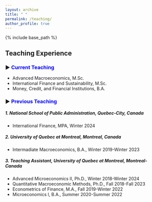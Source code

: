 ```yaml
---
layout: archive
title: " "
permalink: /teaching/
author_profile: true
---
```


{% include base_path %}
## Teaching Experience
<!-- <hr style="border-top: 5px solid #8c8b8b; width:100%;"> -->

### ▶ <span style="color:blue;"> Current Teaching </span>
* <span style="font-size: 14px;"> Advanced Macroeconomics, M.Sc. </span>
* <span style="font-size: 14px;"> International Finance and Sustainability, M.Sc. </span>
* <span style="font-size: 14px;">  Money, Credit, and Financial Institutions, B.A. </span>


### ▶ <span style="color:blue;">Previous Teaching</span>
##### <i> 1. National School of Public Administration, Quebec-City, Canada </i>
* <span style="font-size: 14px;"> International Finance, MPA,  Winter 2024 </span>

##### <i> 2. University of Quebec at Montreal, Montreal, Canada </i>
* <span style="font-size: 14px;"> Intermadiate Macroeconomics, B.A., Winter 2019-Winter 2023 </span>


##### <i> 3. Teaching Assistant, University of Quebec at Montreal, Montreal-Canada </i>
* <span style="font-size: 14px;"> Advanced Microeconomics II, Ph.D., Winter 2018-Winter 2024 </span> 
* <span style="font-size: 14px;"> Quantitative Macroeconomic Methods, Ph.D., Fall 2018-Fall 2023 </span>
* <span style="font-size: 14px;"> Econometrics of Finance, M.A., Fall 2019-Winter 2022 </span>
* <span style="font-size: 14px;"> Microeconomics I, B.A., Summer 2020-Summer 2022 </span>

<!-- <hr style="border-top: 2px solid #8c8b8b; width:100%;"> -->

<!-- <a href="http://avoumatsodo.github.io/files/teaching_statement.pdf" target="_blank">Teaching Statement</a> -->

<!-- <a href="http://avoumatsodo.github.io/files/teaching_evaluation.pdf" target="_blank">Teaching Evaluations</a> -->







